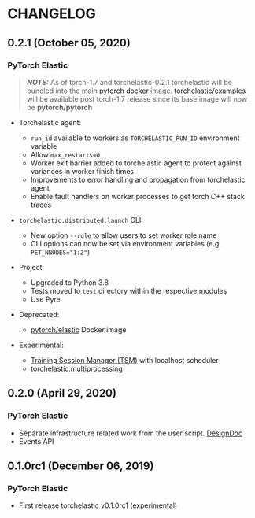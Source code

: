 # CHANGELOG

## 0.2.1 (October 05, 2020)

### PyTorch Elastic

> **_NOTE:_** As of torch-1.7 and torchelastic-0.2.1 torchelastic will be bundled into the main [pytorch docker](https://hub.docker.com/r/pytorch/pytorch)
   image. [torchelastic/examples](https://hub.docker.com/r/torchelastic/examples) will be available post torch-1.7 release since
   its base image will now be **pytorch/pytorch**

* Torchelastic agent:
  * `run_id` available to workers as `TORCHELASTIC_RUN_ID` environment variable
  * Allow `max_restarts=0`
  * Worker exit barrier added to torchelastic agent to protect against variances in worker finish times
  * Improvements to error handling and propagation from torchelastic agent
  * Enable fault handlers on worker processes to get torch C++ stack traces

* `torchelastic.distributed.launch` CLI:
   * New option `--role` to allow users to set worker role name
   * CLI options can now be set via environment variables (e.g. `PET_NNODES="1:2"`)
   
* Project:
  * Upgraded to Python 3.8
  * Tests moved to `test` directory within the respective modules
  * Use Pyre
  
* Deprecated:
  * [pytorch/elastic](https://hub.docker.com/r/pytorch/elastic) Docker image

* Experimental:
  * [Training Session Manager (TSM)](http://pytorch.org/elastic/0.2.1/tsm_driver.html)  with localhost scheduler
  * [torchelastic.multiprocessing](http://pytorch.org/elastic/0.2.1/multiprocessing.html)


## 0.2.0 (April 29, 2020)

### PyTorch Elastic

* Separate infrastructure related work from the user script. [DesignDoc]
* Events API

[DesignDoc]: https://github.com/pytorch/elastic/blob/master/design/torchelastic/0.2.0/design_doc.md

## 0.1.0rc1 (December 06, 2019)

### PyTorch Elastic

* First release torchelastic v0.1.0rc1 (experimental)
